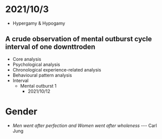 # 2021/10/3
- Hypergamy & Hypogamy

## A crude observation of mental outburst cycle interval of one downttroden
- Core analysis
- Psychological analysis
- Chronological experience-related analysis
- Behavioural pattern analysis
- Interval
  - Mental outburst 1
    - 2021/10/12

# Gender
- *Men went after perfection and Women went after wholeness* --- Carl Jung